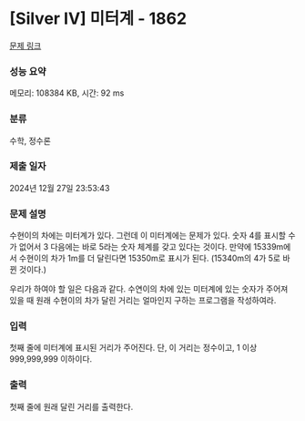 # [Silver IV] 미터계 - 1862 

[문제 링크](https://www.acmicpc.net/problem/1862) 

### 성능 요약

메모리: 108384 KB, 시간: 92 ms

### 분류

수학, 정수론

### 제출 일자

2024년 12월 27일 23:53:43

### 문제 설명

<p>수현이의 차에는 미터계가 있다. 그런데 이 미터계에는 문제가 있다. 숫자 4를 표시할 수가 없어서 3 다음에는 바로 5라는 숫자 체계를 갖고 있다는 것이다.  만약에 15339m에서 수현이의 차가 1m를 더 달린다면 15350m로 표시가 된다. (15340m의 4가 5로 바뀐 것이다.)</p>

<p>우리가 하여야 할 일은 다음과 같다. 수연이의 차에 있는 미터계에 있는 숫자가 주어져 있을 때 원래 수현이의 차가 달린 거리는 얼마인지 구하는 프로그램을 작성하여라.</p>

### 입력 

 <p>첫째 줄에 미터계에 표시된 거리가 주어진다. 단, 이 거리는 정수이고, 1 이상 999,999,999 이하이다.</p>

### 출력 

 <p>첫째 줄에 원래 달린 거리를 출력한다.</p>

